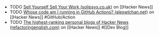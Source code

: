 - TODO [Sell Yourself Sell Your Work (solipsys.co.uk)](https://news.ycombinator.com/item?id=43476249) on [[Hacker News]]
- TODO [Whose code am I running in GitHub Actions? (alexwlchan.net)](https://news.ycombinator.com/item?id=43473623) on [[Hacker News]] #GitHub/Action
- TODO [The highest-ranking personal blogs of Hacker News (refactoringenglish.com)](https://news.ycombinator.com/item?id=43474505) on [[Hacker News]] #[[Dev Blog]]